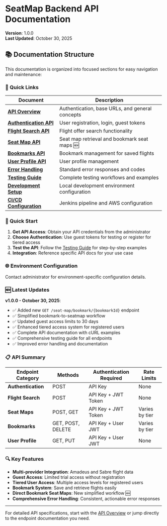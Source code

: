 # SeatMap Backend API Documentation

**Version**: 1.0.0  
**Last Updated**: October 30, 2025

## 📚 Documentation Structure

This documentation is organized into focused sections for easy navigation and maintenance:

### 🔗 Quick Links

| Document | Description |
|----------|-------------|
| **[API Overview](./api/overview.md)** | Authentication, base URLs, and general concepts |
| **[Authentication API](./api/authentication.md)** | User registration, login, guest tokens |
| **[Flight Search API](./api/flight-search.md)** | Flight offer search functionality |
| **[Seat Map API](./api/seat-maps.md)** | Seat map retrieval and bookmark seat maps 🆕 |
| **[Bookmarks API](./api/bookmarks.md)** | Bookmark management for saved flights |
| **[User Profile API](./api/user-profile.md)** | User profile management |
| **[Error Handling](./api/error-handling.md)** | Standard error responses and codes |
| **[Testing Guide](./api/testing-guide.md)** | Complete testing workflows and examples |
| **[Development Setup](./development-setup.md)** | Local development environment configuration |
| **[CI/CD Configuration](./ci-configuration.md)** | Jenkins pipeline and AWS configuration |

### 🚀 Quick Start

1. **Get API Access**: Obtain your API credentials from the administrator
2. **Choose Authentication**: Use guest tokens for testing or register for tiered access  
3. **Test the API**: Follow the [Testing Guide](./api/testing-guide.md) for step-by-step examples
4. **Integration**: Reference specific API docs for your use case

### 🌐 Environment Configuration

Contact administrator for environment-specific configuration details.

### 🆕 Latest Updates

**v1.0.0 - October 30, 2025**:
- ✅ Added new `GET /seat-map/bookmark/{bookmarkId}` endpoint
- ✅ Simplified bookmark-to-seatmap workflow  
- ✅ Updated guest access limits to 30 days
- ✅ Enhanced tiered access system for registered users
- ✅ Complete API documentation with cURL examples
- ✅ Comprehensive testing guide for all endpoints
- ✅ Improved error handling and documentation

### 📋 API Summary

| Endpoint Category | Methods | Authentication Required | Rate Limits |
|------------------|---------|------------------------|-------------|
| **Authentication** | POST | API Key | None |
| **Flight Search** | POST | API Key + JWT Token | None |
| **Seat Maps** | POST, GET | API Key + JWT Token | Varies by tier |
| **Bookmarks** | GET, POST, DELETE | API Key + User JWT | Varies by tier |
| **User Profile** | GET, PUT | API Key + User JWT | None |

### 🔍 Key Features

- **Multi-provider Integration**: Amadeus and Sabre flight data
- **Guest Access**: Limited trial access without registration
- **Tiered User Access**: Multiple access levels for registered users
- **Bookmark System**: Save and retrieve flights easily
- **Direct Bookmark Seat Maps**: New simplified workflow 🆕
- **Comprehensive Error Handling**: Consistent, actionable error responses

---

For detailed API specifications, start with the [API Overview](./api/overview.md) or jump directly to the endpoint documentation you need.